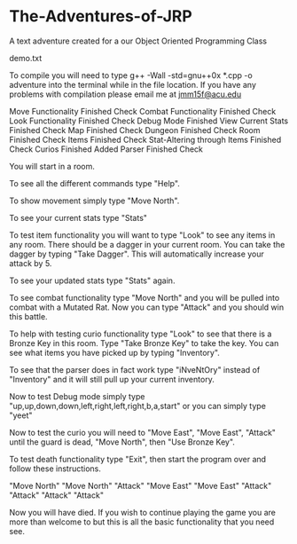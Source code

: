 # The-Adventures-of-JRP
A text adventure created for a our Object Oriented Programming Class

demo.txt

To compile you will need to type 
g++ -Wall -std=gnu++0x *.cpp -o adventure
into the terminal while in the file location.
If you have any problems with compilation please email me
at jmm15f@acu.edu

Move Functionality Finished Check
Combat Functionality Finished Check
Look Functionality Finished Check
Debug Mode Finished 
View Current Stats Finished  Check
Map Finished Check
Dungeon Finished Check
Room Finished Check
Items Finished Check
Stat-Altering through Items Finished Check
Curios Finished
Added Parser Finished Check


You will start in a room.

To see all the different commands type "Help".

To show movement simply type "Move North".

To see your current stats type "Stats"

To test item functionality you will want to type "Look" to see any items in any room. There should be a dagger in your current room. You can take the dagger by typing "Take Dagger". This will automatically increase your attack by 5.

To see your updated stats type "Stats" again.

To see combat functionality type "Move North" and you will be pulled into combat with a Mutated Rat. Now you can type "Attack" and you should win this battle.

To help with testing curio functionality type "Look" to see that there is a Bronze Key in this room. Type "Take Bronze Key" to take the key. You can see what items you have picked up by typing "Inventory".

To see that the parser does in fact work type "iNveNtOry" instead of "Inventory" and it will still pull up your current inventory.

Now to test Debug mode simply type "up,up,down,down,left,right,left,right,b,a,start" or you can simply type "yeet"

Now to test the curio you will need to "Move East", "Move East", "Attack" until the guard is dead, "Move North", then "Use Bronze Key".

To test death functionality type "Exit", then start the program over and follow these instructions.

"Move North"
"Move North"
"Attack"
"Move East"
"Move East"
"Attack"
"Attack"
"Attack"
"Attack"

Now you will have died. If you wish to continue playing the game you are more than welcome to but this is all the basic functionality that you need see.
